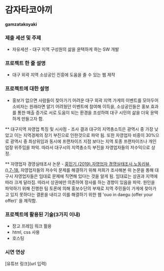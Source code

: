 # 감자타코야끼
#### gamzatakoyaki

### 제출 세션 및 주제
* 자유세션 - 대구 지역 구성원의 삶을 윤택하게 하는 SW 개발

### 프로젝트 한 줄 설명
* 대구 외곽 지역 소상공인 진흥에 도움을 줄 수 있는 웹 제작

### 프로젝트에 대한 설명
* 홍보가 없으면 사람들이 찾아가기 어려운 대구 외곽 지역 가게의 이벤트를 모아두어 소비자는 원래라면 알기 어려웠던 이벤트에 참여해 이득을, 소상공인들은 홍보 효과를 통한 매출 증가로 서로 도움이 되는 환경을 조성하여 대구 시민의 삶을 더욱 윤택하게 만들고자 함.

** 대구지역 자영업 특징 및 시사점 - []()
조사 결과 대구의 지역총소득은 광역시 중 가장 낮았고 이는 지역경제의 장기 부진으로 인한것으로 파악 됨. 또한 자영업자 비중이 30%으로 광역시 중 최상위임과 동시에 프랜차이즈 지점 보다는 지역 토종 프랜차이즈나 개인 업장 위주임을 파악. 따라서 대구시의 지역총소득 부진을 자영업자들의 저수익으로 상정.

** 자영업자 경영실태조사 논문 - [홍민기.(2019).자영업자 경영실태조사.노동리뷰,(),7-18.](https://www.dbpia.co.kr/journal/articleDetail?nodeId=NODE08735089)
자영업자들의 저수익 문제를 해결하기 위해 저희가 조사해본 위 논문을 통해 대구시 자영업자들은 임대료 문제에 직면해 있다는 것을 알게 됨. 임대료는 상권과 지역에 따라 크게 달라짐. 따라서 상권에만 의존하여 장사를 하는 경향이 있음을 파악. 원인을 파악하기 위해 진행한 팀 토론에 의해 홍보수단의 부재로 지역 주민들이 가게에 찾아가고 있지 못하다는 결론을 내리고 이를 해결하기 위한 웹 'ouo in daegu (offer your offer)' 을 제작함.

### 프로젝트에 활용된 기술(3가지 이내)
* 장고 프레임 워크 활용
* html, css 사용
* 호스팅

### 시연 연상
[유튜브 링크](url 입력)

